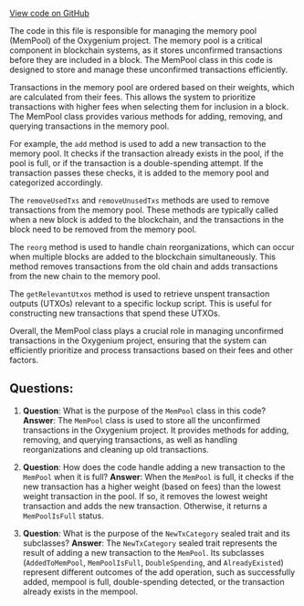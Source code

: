[View code on GitHub](https://github.com/oxygenium/oxygenium/flow/src/main/scala/org/oxygenium/flow/mempool/MemPool.scala)

The code in this file is responsible for managing the memory pool (MemPool) of the Oxygenium project. The memory pool is a critical component in blockchain systems, as it stores unconfirmed transactions before they are included in a block. The MemPool class in this code is designed to store and manage these unconfirmed transactions efficiently.

Transactions in the memory pool are ordered based on their weights, which are calculated from their fees. This allows the system to prioritize transactions with higher fees when selecting them for inclusion in a block. The MemPool class provides various methods for adding, removing, and querying transactions in the memory pool.

For example, the `add` method is used to add a new transaction to the memory pool. It checks if the transaction already exists in the pool, if the pool is full, or if the transaction is a double-spending attempt. If the transaction passes these checks, it is added to the memory pool and categorized accordingly.

The `removeUsedTxs` and `removeUnusedTxs` methods are used to remove transactions from the memory pool. These methods are typically called when a new block is added to the blockchain, and the transactions in the block need to be removed from the memory pool.

The `reorg` method is used to handle chain reorganizations, which can occur when multiple blocks are added to the blockchain simultaneously. This method removes transactions from the old chain and adds transactions from the new chain to the memory pool.

The `getRelevantUtxos` method is used to retrieve unspent transaction outputs (UTXOs) relevant to a specific lockup script. This is useful for constructing new transactions that spend these UTXOs.

Overall, the MemPool class plays a crucial role in managing unconfirmed transactions in the Oxygenium project, ensuring that the system can efficiently prioritize and process transactions based on their fees and other factors.
## Questions: 
 1. **Question**: What is the purpose of the `MemPool` class in this code?
   **Answer**: The `MemPool` class is used to store all the unconfirmed transactions in the Oxygenium project. It provides methods for adding, removing, and querying transactions, as well as handling reorganizations and cleaning up old transactions.

2. **Question**: How does the code handle adding a new transaction to the `MemPool` when it is full?
   **Answer**: When the `MemPool` is full, it checks if the new transaction has a higher weight (based on fees) than the lowest weight transaction in the pool. If so, it removes the lowest weight transaction and adds the new transaction. Otherwise, it returns a `MemPoolIsFull` status.

3. **Question**: What is the purpose of the `NewTxCategory` sealed trait and its subclasses?
   **Answer**: The `NewTxCategory` sealed trait represents the result of adding a new transaction to the `MemPool`. Its subclasses (`AddedToMemPool`, `MemPoolIsFull`, `DoubleSpending`, and `AlreadyExisted`) represent different outcomes of the add operation, such as successfully added, mempool is full, double-spending detected, or the transaction already exists in the mempool.